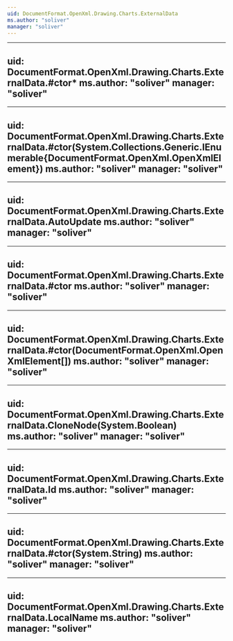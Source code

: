 ```yaml
---
uid: DocumentFormat.OpenXml.Drawing.Charts.ExternalData
ms.author: "soliver"
manager: "soliver"
---
```


---
uid: DocumentFormat.OpenXml.Drawing.Charts.ExternalData.#ctor*
ms.author: "soliver"
manager: "soliver"
---

---
uid: DocumentFormat.OpenXml.Drawing.Charts.ExternalData.#ctor(System.Collections.Generic.IEnumerable{DocumentFormat.OpenXml.OpenXmlElement})
ms.author: "soliver"
manager: "soliver"
---

---
uid: DocumentFormat.OpenXml.Drawing.Charts.ExternalData.AutoUpdate
ms.author: "soliver"
manager: "soliver"
---

---
uid: DocumentFormat.OpenXml.Drawing.Charts.ExternalData.#ctor
ms.author: "soliver"
manager: "soliver"
---

---
uid: DocumentFormat.OpenXml.Drawing.Charts.ExternalData.#ctor(DocumentFormat.OpenXml.OpenXmlElement[])
ms.author: "soliver"
manager: "soliver"
---

---
uid: DocumentFormat.OpenXml.Drawing.Charts.ExternalData.CloneNode(System.Boolean)
ms.author: "soliver"
manager: "soliver"
---

---
uid: DocumentFormat.OpenXml.Drawing.Charts.ExternalData.Id
ms.author: "soliver"
manager: "soliver"
---

---
uid: DocumentFormat.OpenXml.Drawing.Charts.ExternalData.#ctor(System.String)
ms.author: "soliver"
manager: "soliver"
---

---
uid: DocumentFormat.OpenXml.Drawing.Charts.ExternalData.LocalName
ms.author: "soliver"
manager: "soliver"
---
